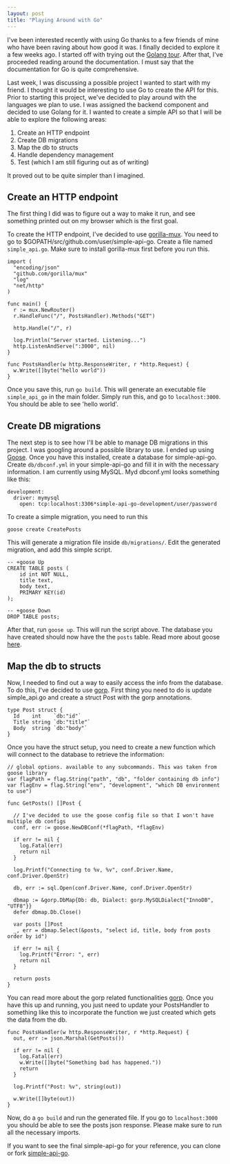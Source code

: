 ```yaml
---
layout: post
title: "Playing Around with Go"
---
```


I've been interested recently with using Go thanks to a few friends of mine who have been raving about how good it was. I finally decided to explore it a few weeks ago. I started off with trying out the [Golang tour](http://tour.golang.org). After that, I've proceeded reading around the documentation. I must say that the documentation for Go is quite comprehensive.

Last week, I was discussing a possible project I wanted to start with my friend. I thought it would be interesting to use Go to create the API for this. Prior to starting this project, we've decided to play around with the languages we plan to use. I was assigned the backend component and decided to use Golang for it. I wanted to create a simple API so that I will be able to explore the following areas:

1. Create an HTTP endpoint
2. Create DB migrations
3. Map the db to structs
4. Handle dependency management
5. Test (which I am still figuring out as of writing)

It proved out to be quite simpler than I imagined.

Create an HTTP endpoint
-------------

The first thing I did was to figure out a way to make it run, and see something printed out on my browser which is the first goal.

To create the HTTP endpoint, I've decided to use [gorilla-mux](https://github.com/gorilla/mux). You need to go to $GOPATH/src/github.com/user/simple-api-go. Create a file named ```simple_api.go```. Make sure to install gorilla-mux first before you run this.


    import (
      "encoding/json"
      "github.com/gorilla/mux"
      "log"
      "net/http"
    )

    func main() {
      r := mux.NewRouter()
      r.HandleFunc("/", PostsHandler).Methods("GET")

      http.Handle("/", r)

      log.Println("Server started. Listening...")
      http.ListenAndServe(":3000", nil)
    }

    func PostsHandler(w http.ResponseWriter, r *http.Request) {
      w.Write([]byte("hello world"))
    }


Once you save this, run ```go build```. This will generate an executable file ```simple_api_go``` in the main folder. Simply run this, and go to ```localhost:3000```. You should be able to see 'hello world'.

Create DB migrations
-------------

The next step is to see how I'll be able to manage DB migrations in this project. I was googling around a possible library to use. I ended up using [Goose](https://bitbucket.org/liamstask/goose). Once you have this installed, create a database for simple-api-go. Create ```db/dbconf.yml``` in your simple-api-go and fill it in with the necessary information. I am currently using MySQL. Myd dbconf.yml looks something like this:

    development:
      driver: mymysql
        open: tcp:localhost:3306*simple-api-go-development/user/password

To create a simple migration, you need to run this

    goose create CreatePosts

This will generate a migration file inside ```db/migrations/```. Edit the generated migration, and add this simple script.

    -- +goose Up
    CREATE TABLE posts (
        id int NOT NULL,
        title text,
        body text,
        PRIMARY KEY(id)
    );

    -- +goose Down
    DROP TABLE posts;

After that, run ```goose up```. This will run the script above. The database you have created should now have the the ```posts``` table. Read more about goose [here](https://bitbucket.org/liamstask/goose).

Map the db to structs
-------------
Now, I needed to find out a way to easily access the info from the database. To do this, I've decided to use [gorp](https://github.com/coopernurse/gorp). First thing you need to do is update simple_api.go and create a struct Post with the gorp annotations.

    type Post struct {
      Id    int    `db:"id"`
      Title string `db:"title"`
      Body  string `db:"body"`
    }

Once you have the struct setup, you need to create a new function which will connect to the database to retrieve the information:

    // global options. available to any subcommands. This was taken from goose library
    var flagPath = flag.String("path", "db", "folder containing db info")
    var flagEnv = flag.String("env", "development", "which DB environment to use")

    func GetPosts() []Post {

      // I've decided to use the goose config file so that I won't have multiple db configs
      conf, err := goose.NewDBConf(*flagPath, *flagEnv)

      if err != nil {
        log.Fatal(err)
        return nil
      }

      log.Printf("Connecting to %v, %v", conf.Driver.Name, conf.Driver.OpenStr)

      db, err := sql.Open(conf.Driver.Name, conf.Driver.OpenStr)

      dbmap := &gorp.DbMap{Db: db, Dialect: gorp.MySQLDialect{"InnoDB", "UTF8"}}
      defer dbmap.Db.Close()

      var posts []Post
      _, err = dbmap.Select(&posts, "select id, title, body from posts order by id")

      if err != nil {
        log.Printf("Error: ", err)
        return nil
      }

      return posts
    }

You can read more about the gorp related functionalities [gorp](https://github.com/coopernurse/gorp). Once you have this up and running, you just need to update your PostsHandler to something like this to incorporate the function we just created which gets the data from the db.

    func PostsHandler(w http.ResponseWriter, r *http.Request) {
      out, err := json.Marshal(GetPosts())

      if err != nil {
        log.Fatal(err)
        w.Write([]byte("Something bad has happened."))
        return
      }

      log.Printf("Post: %v", string(out))

      w.Write([]byte(out))
    }

Now, do a ```go build``` and run the generated file. If you go to ```localhost:3000``` you should be able to see the posts json response. Please make sure to run all the necessary imports.

If you want to see the final simple-api-go for your reference, you can clone or fork [simple-api-go](https://github.com/jpibarra1130/simple-api-go).